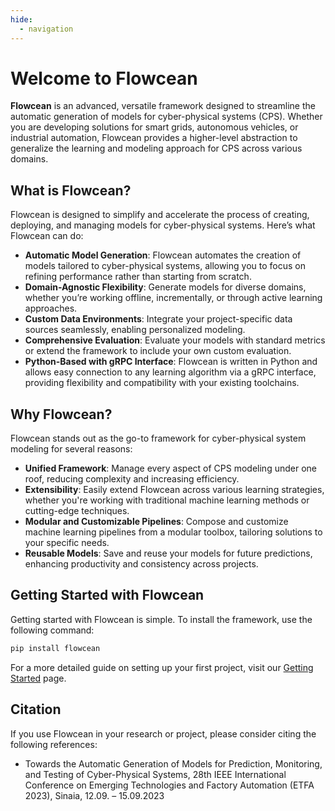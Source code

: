 ```yaml
---
hide:
  - navigation
---
```


# Welcome to Flowcean

**Flowcean** is an advanced, versatile framework designed to streamline the automatic generation of models for cyber-physical systems (CPS).
Whether you are developing solutions for smart grids, autonomous vehicles, or industrial automation, Flowcean provides a higher-level abstraction to generalize the learning and modeling approach for CPS across various domains.

## What is Flowcean?

Flowcean is designed to simplify and accelerate the process of creating, deploying, and managing models for cyber-physical systems.
Here’s what Flowcean can do:

- **Automatic Model Generation**: Flowcean automates the creation of models tailored to cyber-physical systems, allowing you to focus on refining performance rather than starting from scratch.
- **Domain-Agnostic Flexibility**: Generate models for diverse domains, whether you’re working offline, incrementally, or through active learning approaches.
- **Custom Data Environments**: Integrate your project-specific data sources seamlessly, enabling personalized modeling.
- **Comprehensive Evaluation**: Evaluate your models with standard metrics or extend the framework to include your own custom evaluation.
- **Python-Based with gRPC Interface**: Flowcean is written in Python and allows easy connection to any learning algorithm via a gRPC interface, providing flexibility and compatibility with your existing toolchains.

## Why Flowcean?

Flowcean stands out as the go-to framework for cyber-physical system modeling for several reasons:

- **Unified Framework**: Manage every aspect of CPS modeling under one roof, reducing complexity and increasing efficiency.
- **Extensibility**: Easily extend Flowcean across various learning strategies, whether you're working with traditional machine learning methods or cutting-edge techniques.
- **Modular and Customizable Pipelines**: Compose and customize machine learning pipelines from a modular toolbox, tailoring solutions to your specific needs.
- **Reusable Models**: Save and reuse your models for future predictions, enhancing productivity and consistency across projects.

## Getting Started with Flowcean

Getting started with Flowcean is simple.
To install the framework, use the following command:

```sh
pip install flowcean
```

For a more detailed guide on setting up your first project, visit our [Getting Started](getting_started/installation.md) page.

## Citation

If you use Flowcean in your research or project, please consider citing the following references:

- Towards the Automatic Generation of Models for Prediction, Monitoring, and Testing of Cyber-Physical Systems, 28th IEEE International Conference on Emerging Technologies and Factory Automation (ETFA 2023), Sinaia, 12.09. – 15.09.2023
